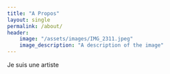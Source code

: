 ```yaml
---
title: "A Propos"
layout: single
permalink: /about/
header:
    image: "/assets/images/IMG_2311.jpeg"
    image_description: "A description of the image"
---
```

Je suis une artiste
